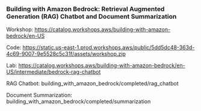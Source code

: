 ### Building with Amazon Bedrock: Retrieval Augmented Generation (RAG) Chatbot and Document Summarization

Workshop: https://catalog.workshops.aws/building-with-amazon-bedrock/en-US

Code: https://static.us-east-1.prod.workshops.aws/public/5dd5dc48-363d-4c69-9007-9e5528c5c31f/assets/workshop.zip

Lab: https://catalog.workshops.aws/building-with-amazon-bedrock/en-US/intermediate/bedrock-rag-chatbot

RAG Chatbot: building_with_amazon_bedrock/completed/rag_chatbot

Document Summarization: building_with_amazon_bedrock/completed/summarization
